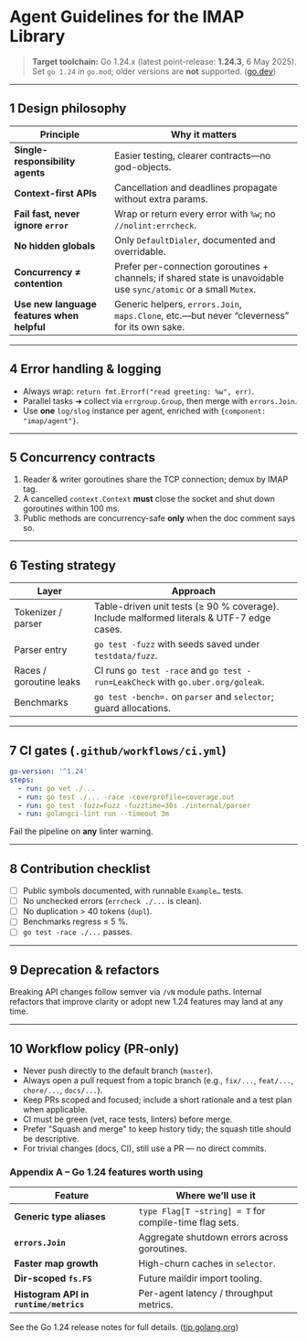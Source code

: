 # Agent Guidelines for the IMAP Library

> **Target toolchain:** Go 1.24.x (latest point-release: **1.24.3**, 6 May 2025).
> Set `go 1.24` in `go.mod`; older versions are **not** supported. ([go.dev][1])

---

## 1  Design philosophy

| Principle                                  | Why it matters                                                                                                    |
| ------------------------------------------ | ----------------------------------------------------------------------------------------------------------------- |
| **Single-responsibility agents**           | Easier testing, clearer contracts—no god-objects.                                                                 |
| **Context-first APIs**                     | Cancellation and deadlines propagate without extra params.                                                        |
| **Fail fast, never ignore `error`**        | Wrap or return every error with `%w`; no `//nolint:errcheck`.                                                     |
| **No hidden globals**                      | Only `DefaultDialer`, documented and overridable.                                                                 |
| **Concurrency ≠ contention**               | Prefer per-connection goroutines + channels; if shared state is unavoidable use `sync/atomic` or a small `Mutex`. |
| **Use new language features when helpful** | Generic helpers, `errors.Join`, `maps.Clone`, etc.—but never “cleverness” for its own sake.                       |

---

## 4  Error handling & logging

* Always wrap: `return fmt.Errorf("read greeting: %w", err)`.
* Parallel tasks ➜ collect via `errgroup.Group`, then merge with `errors.Join`.
* Use **one** `log/slog` instance per agent, enriched with `{component: "imap/agent"}`.

---

## 5  Concurrency contracts

1. Reader & writer goroutines share the TCP connection; demux by IMAP tag.
2. A cancelled `context.Context` **must** close the socket and shut down goroutines within 100 ms.
3. Public methods are concurrency-safe **only** when the doc comment says so.

---

## 6  Testing strategy

| Layer                   | Approach                                                                                  |
| ----------------------- | ----------------------------------------------------------------------------------------- |
| Tokenizer / parser      | Table-driven unit tests (≥ 90 % coverage). Include malformed literals & UTF-7 edge cases. |
| Parser entry            | `go test -fuzz` with seeds saved under `testdata/fuzz`.                                   |
| Races / goroutine leaks | CI runs `go test -race` and `go test -run=LeakCheck` with `go.uber.org/goleak`.           |
| Benchmarks              | `go test -bench=.` on `parser` and `selector`; guard allocations.                         |

---

## 7  CI gates (`.github/workflows/ci.yml`)

```yaml
go-version: '^1.24'
steps:
  - run: go vet ./...
  - run: go test ./... -race -coverprofile=coverage.out
  - run: go test -fuzz=Fuzz -fuzztime=30s ./internal/parser
  - run: golangci-lint run --timeout 3m
```

Fail the pipeline on **any** linter warning.

---

## 8  Contribution checklist

* [ ] Public symbols documented, with runnable `Example…` tests.
* [ ] No unchecked errors (`errcheck ./...` is clean).
* [ ] No duplication > 40 tokens (`dupl`).
* [ ] Benchmarks regress ≤ 5 %.
* [ ] `go test -race ./...` passes.

---

## 9  Deprecation & refactors

Breaking API changes follow semver via `/vN` module paths. Internal refactors that improve clarity or adopt new 1.24 features may land at any time.

---

## 10  Workflow policy (PR‑only)

- Never push directly to the default branch (`master`).
- Always open a pull request from a topic branch (e.g., `fix/...`, `feat/...`, `chore/...`, `docs/...`).
- Keep PRs scoped and focused; include a short rationale and a test plan when applicable.
- CI must be green (vet, race tests, linters) before merge.
- Prefer "Squash and merge" to keep history tidy; the squash title should be descriptive.
- For trivial changes (docs, CI), still use a PR — no direct commits.

### Appendix A – Go 1.24 features worth using

| Feature                                | Where we’ll use it                                     |
| -------------------------------------- | ------------------------------------------------------ |
| **Generic type aliases**               | `type Flag[T ~string] = T` for compile-time flag sets. |
| **`errors.Join`**                      | Aggregate shutdown errors across goroutines.           |
| **Faster map growth**                  | High-churn caches in `selector`.                       |
| **Dir-scoped `fs.FS`**                 | Future maildir import tooling.                         |
| **Histogram API in `runtime/metrics`** | Per-agent latency / throughput metrics.                |

See the Go 1.24 release notes for full details. ([tip.golang.org][2])

[1]: https://go.dev/doc/devel/release?utm_source=chatgpt.com "Release History - The Go Programming Language"
[2]: https://tip.golang.org/doc/go1.24?utm_source=chatgpt.com "Go 1.24 Release Notes - The Go Programming Language"
